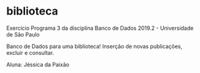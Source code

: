 # biblioteca

Exercício Programa 3 da disciplina Banco de Dados 2019.2 - Universidade de São Paulo

Banco de Dados para uma biblioteca! Inserção de novas publicações, excluir e consultar.

Aluna: Jéssica da Paixão
